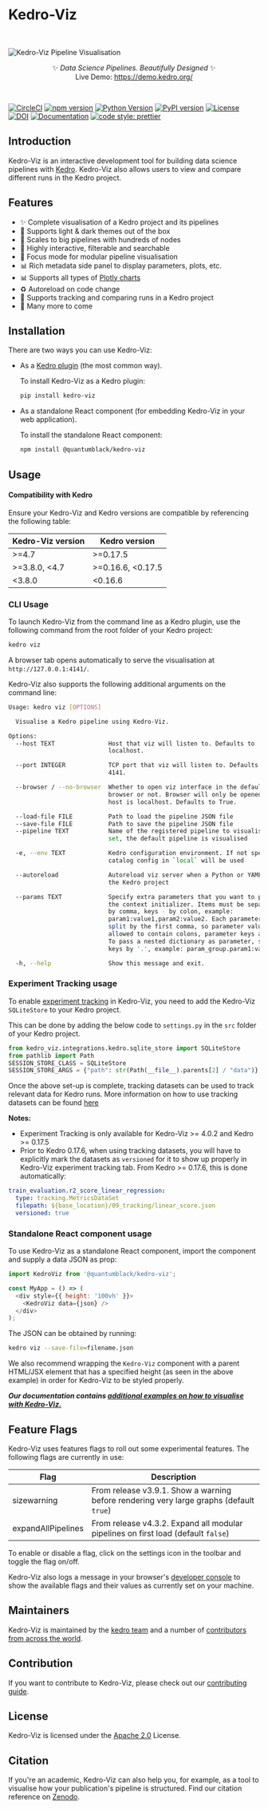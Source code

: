 # Kedro-Viz

<br />
<p align="center">

![Kedro-Viz Pipeline Visualisation](./.github/img/banner.png)

</p>

<p align="center">
✨ <em> Data Science Pipelines. Beautifully Designed</em> ✨
<br />
Live Demo: <a href="https://demo.kedro.org/" target="_blank">https://demo.kedro.org/</a>
</p>

<br />

[![CircleCI](https://circleci.com/gh/kedro-org/kedro-viz/tree/main.svg?style=shield)](https://circleci.com/gh/kedro-org/kedro-viz/tree/main)
[![npm version](https://img.shields.io/npm/v/@quantumblack/kedro-viz.svg?color=cc3534)](https://badge.fury.io/js/%40quantumblack%2Fkedro-viz)
[![Python Version](https://img.shields.io/badge/python-3.7%20%7C%203.8%20%7C%203.9%20%7C%203.10-orange.svg)](https://pypi.org/project/kedro-viz/)
[![PyPI version](https://img.shields.io/pypi/v/kedro-viz.svg?color=yellow)](https://pypi.org/project/kedro-viz/)
[![License](https://img.shields.io/badge/license-Apache%202.0-3da639.svg)](https://opensource.org/licenses/Apache-2.0)
[![DOI](https://zenodo.org/badge/DOI/10.5281/zenodo.4355948.svg)](https://doi.org/10.5281/zenodo.4355948)
[![Documentation](https://readthedocs.org/projects/kedro/badge/?version=stable)](https://docs.kedro.org/en/stable/visualisation/)
[![code style: prettier](https://img.shields.io/badge/code_style-prettier-ff69b4.svg)](https://github.com/prettier/prettier)

## Introduction

Kedro-Viz is an interactive development tool for building data science pipelines with [Kedro](https://github.com/kedro-org/kedro). Kedro-Viz also allows users to view and compare different runs in the Kedro project.

## Features

- ✨ Complete visualisation of a Kedro project and its pipelines
- 🎨 Supports light & dark themes out of the box
- 🚀 Scales to big pipelines with hundreds of nodes
- 🔎 Highly interactive, filterable and searchable
- 🔬 Focus mode for modular pipeline visualisation
- 📊 Rich metadata side panel to display parameters, plots, etc.
- 📊 Supports all types of [Plotly charts](https://plotly.com/javascript/)
- ♻️ Autoreload on code change
- 🧪 Supports tracking and comparing runs in a Kedro project
- 🎩 Many more to come

## Installation

There are two ways you can use Kedro-Viz:

- As a [Kedro plugin](https://kedro.readthedocs.io/en/stable/07_extend_kedro/04_plugins.html) (the most common way).

  To install Kedro-Viz as a Kedro plugin:

  ```bash
  pip install kedro-viz
  ```

- As a standalone React component (for embedding Kedro-Viz in your web application).

  To install the standalone React component:

  ```bash
  npm install @quantumblack/kedro-viz
  ```

## Usage

#### Compatibility with Kedro

Ensure your Kedro-Viz and Kedro versions are compatible by referencing the following table:

| Kedro-Viz version | Kedro version     |
| ----------------- | ----------------- |
| >=4.7             | >=0.17.5          |
| >=3.8.0, <4.7     | >=0.16.6, <0.17.5 |
| <3.8.0            | <0.16.6           |

### CLI Usage

To launch Kedro-Viz from the command line as a Kedro plugin, use the following command from the root folder of your Kedro project:

```bash
kedro viz
```

A browser tab opens automatically to serve the visualisation at `http://127.0.0.1:4141/`.

Kedro-Viz also supports the following additional arguments on the command line:

```bash
Usage: kedro viz [OPTIONS]

  Visualise a Kedro pipeline using Kedro-Viz.

Options:
  --host TEXT               Host that viz will listen to. Defaults to
                            localhost.

  --port INTEGER            TCP port that viz will listen to. Defaults to
                            4141.

  --browser / --no-browser  Whether to open viz interface in the default
                            browser or not. Browser will only be opened if
                            host is localhost. Defaults to True.

  --load-file FILE          Path to load the pipeline JSON file
  --save-file FILE          Path to save the pipeline JSON file
  --pipeline TEXT           Name of the registered pipeline to visualise. If not
                            set, the default pipeline is visualised

  -e, --env TEXT            Kedro configuration environment. If not specified,
                            catalog config in `local` will be used

  --autoreload              Autoreload viz server when a Python or YAML file change in
                            the Kedro project

  --params TEXT             Specify extra parameters that you want to pass to
                            the context initializer. Items must be separated
                            by comma, keys - by colon, example:
                            param1:value1,param2:value2. Each parameter is
                            split by the first comma, so parameter values are
                            allowed to contain colons, parameter keys are not.
                            To pass a nested dictionary as parameter, separate
                            keys by '.', example: param_group.param1:value1.

  -h, --help                Show this message and exit.
```

### Experiment Tracking usage

To enable [experiment tracking](https://kedro.readthedocs.io/en/stable/08_logging/02_experiment_tracking.html) in Kedro-Viz, you need to add the Kedro-Viz `SQLiteStore` to your Kedro project.

This can be done by adding the below code to `settings.py` in the `src` folder of your Kedro project.

```python
from kedro_viz.integrations.kedro.sqlite_store import SQLiteStore
from pathlib import Path
SESSION_STORE_CLASS = SQLiteStore
SESSION_STORE_ARGS = {"path": str(Path(__file__).parents[2] / "data")}
```

Once the above set-up is complete, tracking datasets can be used to track relevant data for Kedro runs. More information on how to use tracking datasets can be found [here](https://docs.kedro.org/en/stable/experiment_tracking/index.html)

**Notes:**

- Experiment Tracking is only available for Kedro-Viz >= 4.0.2 and Kedro >= 0.17.5
- Prior to Kedro 0.17.6, when using tracking datasets, you will have to explicitly mark the datasets as `versioned` for it to show up properly in Kedro-Viz experiment tracking tab. From Kedro >= 0.17.6, this is done automatically:

```yaml
train_evaluation.r2_score_linear_regression:
  type: tracking.MetricsDataSet
  filepath: ${base_location}/09_tracking/linear_score.json
  versioned: true
```

### Standalone React component usage

To use Kedro-Viz as a standalone React component, import the component and supply a data JSON as prop:

```javascript
import KedroViz from '@quantumblack/kedro-viz';

const MyApp = () => (
  <div style={{ height: '100vh' }}>
    <KedroViz data={json} />
  </div>
);
```

The JSON can be obtained by running:

```bash
kedro viz --save-file=filename.json
```

We also recommend wrapping the `Kedro-Viz` component with a parent HTML/JSX element that has a specified height (as seen in the above example) in order for Kedro-Viz to be styled properly.

**_Our documentation contains [additional examples on how to visualise with Kedro-Viz.](https://docs.kedro.org/en/stable/visualisation/)_**

## Feature Flags

Kedro-Viz uses features flags to roll out some experimental features. The following flags are currently in use:

| Flag               | Description                                                                             |
| ------------------ | --------------------------------------------------------------------------------------- |
| sizewarning        | From release v3.9.1. Show a warning before rendering very large graphs (default `true`) |
| expandAllPipelines | From release v4.3.2. Expand all modular pipelines on first load (default `false`)       |

To enable or disable a flag, click on the settings icon in the toolbar and toggle the flag on/off.

Kedro-Viz also logs a message in your browser's [developer console](https://developer.mozilla.org/en-US/docs/Learn/Common_questions/What_are_browser_developer_tools#The_JavaScript_console) to show the available flags and their values as currently set on your machine.

## Maintainers

Kedro-Viz is maintained by the [kedro team](https://kedro.readthedocs.io/en/stable/12_faq/01_faq.html#who-maintains-kedro) and a number of [contributors from across the world](https://github.com/kedro-org/Kedro-Viz/contributors).

## Contribution

If you want to contribute to Kedro-Viz, please check out our [contributing guide](./CONTRIBUTING.md).

## License

Kedro-Viz is licensed under the [Apache 2.0](https://github.com/kedro-org/kedro-viz/blob/main/LICENSE.md) License.

## Citation

If you're an academic, Kedro-Viz can also help you, for example, as a tool to visualise how your publication's pipeline is structured. Find our citation reference on [Zenodo](https://doi.org/10.5281/zenodo.4277218).
